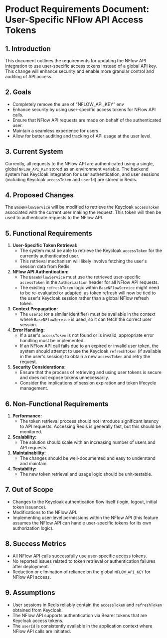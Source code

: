 # Product Requirements Document: User-Specific NFlow API Access Tokens

## 1. Introduction

This document outlines the requirements for updating the NFlow API integration to use user-specific access tokens instead of a global API key. This change will enhance security and enable more granular control and auditing of API access.

## 2. Goals

- Completely remove the use of "NFLOW_API_KEY" env
- Enhance security by using user-specific access tokens for NFlow API calls.
- Ensure that NFlow API requests are made on behalf of the authenticated user.
- Maintain a seamless experience for users.
- Allow for better auditing and tracking of API usage at the user level.

## 3. Current System

Currently, all requests to the NFlow API are authenticated using a single, global `NFLOW_API_KEY` stored as an environment variable. The backend system has Keycloak integration for user authentication, and user sessions (including Keycloak `accessToken` and `userId`) are stored in Redis.

## 4. Proposed Changes

The `BaseNFlowService` will be modified to retrieve the Keycloak `accessToken` associated with the current user making the request. This token will then be used to authenticate requests to the NFlow API.

## 5. Functional Requirements

1.  **User-Specific Token Retrieval:**
    - The system must be able to retrieve the Keycloak `accessToken` for the currently authenticated user.
    - This retrieval mechanism will likely involve fetching the user's session data from Redis.
2.  **NFlow API Authentication:**
    - The `BaseNFlowService` must use the retrieved user-specific `accessToken` in the `Authorization` header for all NFlow API requests.
    - The existing `refreshToken` logic within `BaseNFlowService` might need to be re-evaluated or adapted, as token refresh will now be tied to the user's Keycloak session rather than a global NFlow refresh token.
3.  **Context Propagation:**
    - The `userId` (or a similar identifier) must be available in the context where `BaseNFlowService` is used, so it can fetch the correct user session.
4.  **Error Handling:**
    - If a user's `accessToken` is not found or is invalid, appropriate error handling must be implemented.
    - If an NFlow API call fails due to an expired or invalid user token, the system should attempt to use the Keycloak `refreshToken` (if available in the user's session) to obtain a new `accessToken` and retry the request.
5.  **Security Considerations:**
    - Ensure that the process of retrieving and using user tokens is secure and does not expose tokens unnecessarily.
    - Consider the implications of session expiration and token lifecycle management.

## 6. Non-Functional Requirements

1.  **Performance:**
    - The token retrieval process should not introduce significant latency to API requests. Accessing Redis is generally fast, but this should be monitored.
2.  **Scalability:**
    - The solution should scale with an increasing number of users and API requests.
3.  **Maintainability:**
    - The changes should be well-documented and easy to understand and maintain.
4.  **Testability:**
    - The new token retrieval and usage logic should be unit-testable.

## 7. Out of Scope

- Changes to the Keycloak authentication flow itself (login, logout, initial token issuance).
- Modifications to the NFlow API.
- Implementing user-level permissions within the NFlow API (this feature assumes the NFlow API can handle user-specific tokens for its own authorization logic).

## 8. Success Metrics

- All NFlow API calls successfully use user-specific access tokens.
- No reported issues related to token retrieval or authentication failures after deployment.
- Reduction or elimination of reliance on the global `NFLOW_API_KEY` for NFlow API access.

## 9. Assumptions

- User sessions in Redis reliably contain the `accessToken` and `refreshToken` obtained from Keycloak.
- The NFlow API supports authentication via Bearer tokens that are Keycloak access tokens.
- The `userId` is consistently available in the application context where NFlow API calls are initiated.

